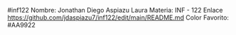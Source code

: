 #inf122
Nombre: Jonathan Diego Aspiazu Laura
Materia: INF - 122
Enlace https://github.com/jdaspiazu7/inf122/edit/main/README.md
Color Favorito: #AA9922
